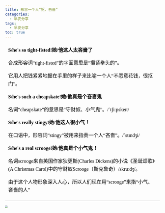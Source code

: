 ```yaml
---
title: 形容一个人“抠、吝啬”
categories:
  - 早安分享
tags:
  - 早安分享
toc: true 
---
```




<!-- 
 **S/he's so tight-fisted!她/他这人太吝啬了**

合成形容词“tight-fisted”的字面意思是“攥紧拳头的”。

它用人把钱紧紧地握在手里的样子来比喻一个人“不愿意花钱，很抠门”。

 **S/he's such a cheapskate!她/他真是个吝啬鬼**

名词“cheapskate”的意思是“守财奴、小气鬼”。/ˈtʃiːpskeɪt/

 **S/he's really stingy!她/他这人很小气！**

在口语中，形容词“stingy”被用来指责一个人“吝啬”。/ˈstɪndʒi/

 **S/he's a real scrooge!她/他真是个小气鬼！**

名词scrooge来自英国作家狄更斯(Charles Dickens)的小说《圣诞颂歌》(A Christmas Carol)中的守财奴Scrooge（斯克鲁奇）/skruːdʒ/。

由于这个人物形象深入人心，所以人们现在用“scrooge”来指“小气、吝啬的人” -->

<section id="nice" data-tool="mdnice编辑器" data-website="https://www.mdnice.com" style="font-size: 16px; color: black; padding: 0 10px; line-height: 1.6; word-spacing: 0px; letter-spacing: 0px; word-break: break-word; word-wrap: break-word; text-align: left; font-family: Optima-Regular, Optima, PingFangSC-light, PingFangTC-light, 'PingFang SC', Cambria, Cochin, Georgia, Times, 'Times New Roman', serif;"><p data-tool="mdnice编辑器" style="font-size: 16px; padding-top: 8px; padding-bottom: 8px; margin: 0; line-height: 26px; color: black;"><strong style="font-weight: bold; color: black;">S/he's so tight-fisted!她/他这人太吝啬了</strong></p>
<p data-tool="mdnice编辑器" style="font-size: 16px; padding-top: 8px; padding-bottom: 8px; margin: 0; line-height: 26px; color: black;">合成形容词“tight-fisted”的字面意思是“攥紧拳头的”。</p>
<p data-tool="mdnice编辑器" style="font-size: 16px; padding-top: 8px; padding-bottom: 8px; margin: 0; line-height: 26px; color: black;">它用人把钱紧紧地握在手里的样子来比喻一个人“不愿意花钱，很抠门”。</p>
<p data-tool="mdnice编辑器" style="font-size: 16px; padding-top: 8px; padding-bottom: 8px; margin: 0; line-height: 26px; color: black;"><strong style="font-weight: bold; color: black;">S/he's such a cheapskate!她/他真是个吝啬鬼</strong></p>
<p data-tool="mdnice编辑器" style="font-size: 16px; padding-top: 8px; padding-bottom: 8px; margin: 0; line-height: 26px; color: black;">名词“cheapskate”的意思是“守财奴、小气鬼”。/ˈtʃiːpskeɪt/</p>
<p data-tool="mdnice编辑器" style="font-size: 16px; padding-top: 8px; padding-bottom: 8px; margin: 0; line-height: 26px; color: black;"><strong style="font-weight: bold; color: black;">S/he's really stingy!她/他这人很小气！</strong></p>
<p data-tool="mdnice编辑器" style="font-size: 16px; padding-top: 8px; padding-bottom: 8px; margin: 0; line-height: 26px; color: black;">在口语中，形容词“stingy”被用来指责一个人“吝啬”。/ˈstɪndʒi/</p>
<p data-tool="mdnice编辑器" style="font-size: 16px; padding-top: 8px; padding-bottom: 8px; margin: 0; line-height: 26px; color: black;"><strong style="font-weight: bold; color: black;">S/he's a real scrooge!她/他真是个小气鬼！</strong></p>
<p data-tool="mdnice编辑器" style="font-size: 16px; padding-top: 8px; padding-bottom: 8px; margin: 0; line-height: 26px; color: black;">名词scrooge来自英国作家狄更斯(Charles Dickens)的小说《圣诞颂歌》(A Christmas Carol)中的守财奴Scrooge（斯克鲁奇）/skruːdʒ/。</p>
<p data-tool="mdnice编辑器" style="font-size: 16px; padding-top: 8px; padding-bottom: 8px; margin: 0; line-height: 26px; color: black;">由于这个人物形象深入人心，所以人们现在用“scrooge”来指“小气、吝啬的人”</p>
</section>

---

<img src="/img/daqiang.png" style="zoom:50%;" />